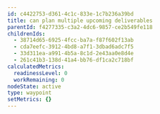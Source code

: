```yaml
---
id: c4422753-d361-4c1c-833e-1c7b236a39bd
title: can plan multiple upcoming deliverables
parentId: f4277335-c3a2-4dc6-9857-ce2b549fe118
childrenIds:
  - 38714d65-6925-4fcc-ba7a-f87f602f13ab
  - cda7eefc-3912-4bd8-a7f1-3dbad6adc7f5
  - 33d311ea-a991-4b5a-8c1d-2e43aa0e8d4e
  - 261c41b3-138d-41a4-bb76-df1ca2c718bf
calculatedMetrics:
  readinessLevel: 0
  workRemaining: 0
nodeState: active
type: waypoint
setMetrics: {}
---
```

